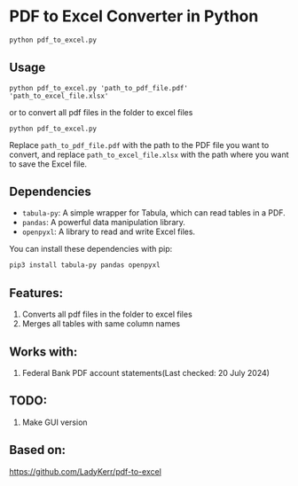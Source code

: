 # PDF to Excel Converter in Python

```bash
python pdf_to_excel.py
```

## Usage

```shell
python pdf_to_excel.py 'path_to_pdf_file.pdf' 'path_to_excel_file.xlsx'
```

or to convert all pdf files in the folder to excel files

```shell
python pdf_to_excel.py
```

Replace `path_to_pdf_file.pdf` with the path to the PDF file you want to convert, and replace `path_to_excel_file.xlsx` with the path where you want to save the Excel file.

## Dependencies

- `tabula-py`: A simple wrapper for Tabula, which can read tables in a PDF.
- `pandas`: A powerful data manipulation library.
- `openpyxl`: A library to read and write Excel files.

You can install these dependencies with pip:

```bash
pip3 install tabula-py pandas openpyxl
```

## Features:
1. Converts all pdf files in the folder to excel files
2. Merges all tables with same column names

## Works with: 
1. Federal Bank PDF account statements(Last checked: 20 July 2024)

## TODO:
1. Make GUI version

## Based on:
https://github.com/LadyKerr/pdf-to-excel